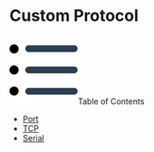 # Custom Protocol

<div class="toc-title"><img src="../../img/icon/list.svg">Table of Contents</div>

- [Port](port.md)
- [TCP](#)
- [Serial](#)

